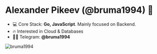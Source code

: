 <h1 align="left">Alexander Pikeev (@bruma1994) 👋</h1>

- 💻 Core Stack: **Go, JavaScript**. Mainly focused on Backend.
- 🔥 Interested in Cloud & Databases
- 👨‍💻 Telegram: **@bruma1994**

<p>&nbsp;<img align="left" src="https://github-readme-stats.vercel.app/api?username=bruma1994&show_icons=true&hide_title=true" alt="bruma1994" /></p>
